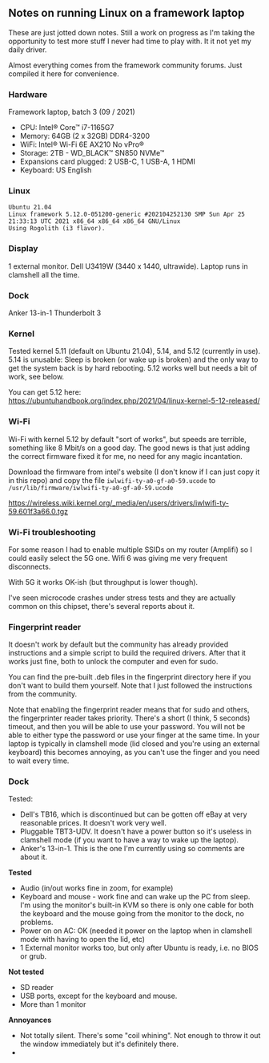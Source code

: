 ## Notes on running Linux on a framework laptop

These are just jotted down notes. Still a work on progress as I'm taking the opportunity to test more stuff I never had time to play with. It it not yet my daily driver.

Almost everything comes from the framework community forums. Just compiled it here for convenience.

### Hardware
Framework laptop, batch 3 (09 / 2021)

- CPU: Intel® Core™ i7-1165G7
- Memory: 64GB (2 x 32GB) DDR4-3200
- WiFi: Intel® Wi-Fi 6E AX210 No vPro®
- Storage: 2TB - WD_BLACK™ SN850 NVMe™
- Expansions card plugged: 2 USB-C, 1 USB-A, 1 HDMI
- Keyboard: US English

### Linux
```
Ubuntu 21.04
Linux framework 5.12.0-051200-generic #202104252130 SMP Sun Apr 25 21:33:13 UTC 2021 x86_64 x86_64 x86_64 GNU/Linux
Using Rogolith (i3 flavor). 

```
### Display
1 external monitor. Dell U3419W (3440 x 1440, ultrawide). Laptop runs in clamshell all the time.

### Dock
Anker 13-in-1 Thunderbolt 3

### Kernel
Tested kernel 5.11 (default on Ubuntu 21.04), 5.14, and 5.12 (currently in use).
5.14 is unusable: Sleep is broken (or wake up is broken) and the only way to get the system back is by hard rebooting.
5.12 works well but needs a bit of work, see below.

You can get 5.12 here: https://ubuntuhandbook.org/index.php/2021/04/linux-kernel-5-12-released/

### Wi-Fi
Wi-Fi with kernel 5.12 by default "sort of works", but speeds are terrible, something like 8 Mbit/s on a good day. The good news is that just adding the correct firmware fixed it for me, no need for any magic incantation. 

Download the firmware from intel's website (I don't know if I can just copy it in this repo) and copy the file `iwlwifi-ty-a0-gf-a0-59.ucode` to `/usr/lib/firmware/iwlwifi-ty-a0-gf-a0-59.ucode`

https://wireless.wiki.kernel.org/_media/en/users/drivers/iwlwifi-ty-59.601f3a66.0.tgz

### Wi-Fi troubleshooting

For some reason I had to enable multiple SSIDs on my router (Amplifi) so I could easily select the 5G one. Wifi 6 was giving me very frequent disconnects.

With 5G it works OK-ish (but throughput is lower though).

I've seen microcode crashes under stress tests and they are actually common on this chipset, there's several reports about it.


### Fingerprint reader
It doesn't work by default but the community has already provided instructions and a simple script to build the required drivers. After that it works just fine, both to unlock the computer and even for sudo. 

You can find the pre-built .deb files in the fingerprint directory here if you don't want to build them yourself. Note that I just followed the instructions from the community.

Note that enabling the fingerprint reader means that for sudo and others, the fingerprinter reader takes priority. There's a short (I think, 5 seconds) timeout, and then you will be able to use your password. You will not be able to either type the password or use your finger at the same time. In your laptop is typically in clamshell mode (lid closed and you're using an external keyboard) this becomes annoying, as you can't use the finger and you need to wait every time.

### Dock
Tested: 
- Dell's TB16, which is discontinued but can be gotten off eBay at very reasonable prices. It doesn't work very well.
- Pluggable TBT3-UDV. It doesn't have a power button so it's useless in clamshell mode (if you want to have a way to wake up the laptop).
- Anker's 13-in-1. This is the one I'm currently using so comments are about it. 

**Tested**
- Audio (in/out works fine in zoom, for example)
- Keyboard and mouse - work fine and can wake up the PC from sleep. I'm using the monitor's built-in KVM so there is only one cable for both the keyboard and the mouse going from the monitor to the dock, no problems.
- Power on on AC: OK (needed it power on the laptop when in clamshell mode with having to open the lid, etc)
- 1 External monitor works too, but only after Ubuntu is ready, i.e. no BIOS or grub.

**Not tested**
- SD reader
- USB ports, except for the keyboard and mouse.
- More than 1 monitor

**Annoyances**
- Not totally silent. There's some "coil whining". Not enough to throw it out the window immediately but it's definitely there.
- 
